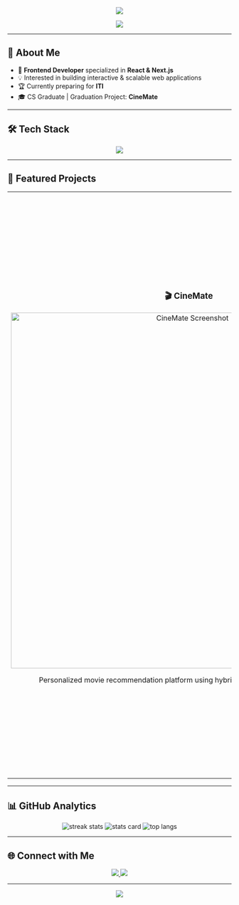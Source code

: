 <!-- Banner -->
<p align="center">
  <img src="https://capsule-render.vercel.app/api?type=waving&color=0:00BFFF,100:1E90FF&height=200&section=header&text=Hi%20I'm%20Abdullah%20Mohamed%20👋&fontSize=40&fontColor=fff&animation=fadeIn&fontAlignY=35" />
</p>

<!-- Typing Effect -->
<p align="center">
  <a href="https://git.io/typing-svg">
    <img src="https://readme-typing-svg.herokuapp.com?size=24&color=00BFFF&center=true&vCenter=true&width=600&lines=Frontend+Developer;React+%26+Next.js+Enthusiast;Passionate+about+Building+Scalable+Apps;Always+Learning+New+Things">
  </a>
</p>

---

## 🚀 About Me
- 🎯 **Frontend Developer** specialized in **React & Next.js**  
- 💡 Interested in building interactive & scalable web applications  
- 🏆 Currently preparing for **ITI**  
- 🎓 CS Graduate | Graduation Project: **CineMate**

---

## 🛠️ Tech Stack
<p align="center">
  <img src="https://skillicons.dev/icons?i=html,css,js,ts,react,nextjs,nodejs,git,github" />
</p>

---

## 📌 Featured Projects

<table>
<tr>
<td width="50%" align="center">
<h3>🎬 CineMate</h3>
<img src="https://github.com/user-attachments/assets/713e7411-7590-4f2b-b5c2-f5ed22ff531c" alt="CineMate Screenshot" width="800" />
<p>
Personalized movie recommendation platform using hybrid recommender system.  
<a href="https://github.com/Cinemate-GP">🔗 Repo</a>
</p>
</td>

<td width="50%" align="center">
<h3>🛋️ Furnito</h3>
<img src="https://github.com/user-attachments/assets/082ef5eb-0006-46dd-a455-0e3aa3380e2c" alt="Furnito Screenshot" height="1000" width="100%" />
<p>
E-commerce website for home furniture.  
<b>Tech:</b> React, CSS, Firebase  
<br/>
<a href="https://github.com/abdullah-eltony/furnito">🔗 Repo</a>
</p>
</td>
</tr>
</table>

---

## 📊 GitHub Analytics
<p align="center">
  <img src="https://github-readme-streak-stats.herokuapp.com/?user=abdullah-eltony&theme=tokyonight" alt="streak stats"/>
  <img src="https://github-readme-stats.vercel.app/api?username=abdullah-eltony&show_icons=true&theme=tokyonight" alt="stats card"/>
  <img src="https://github-readme-stats.vercel.app/api/top-langs/?username=abdullah-eltony&layout=compact&theme=tokyonight" alt="top langs"/>
</p>

---

## 🌐 Connect with Me
<p align="center">
  <a href="https://www.linkedin.com/in/abdullah-mohamed-korany-984186374/)">
    <img src="https://img.shields.io/badge/LinkedIn-0A66C2?logo=linkedin&logoColor=fff" />
  </a>
  <a href="mailto:abdullahmohamedkorany@gmail.com">
    <img src="https://img.shields.io/badge/Email-D14836?logo=gmail&logoColor=fff" />
  </a>
</p>

---

<!-- Footer Banner -->
<p align="center">
  <img src="https://capsule-render.vercel.app/api?type=waving&color=0:00BFFF,100:1E90FF&height=120&section=footer"/>
</p>
